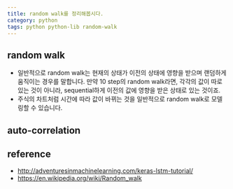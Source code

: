 ```yaml
---
title: random walk를 정리해봅시다. 
category: python
tags: python python-lib random-walk 
---
```


## random walk

- 일반적으로 random walk는 현재의 상태가 이전의 상태에 영향을 받으며 랜덤하게 움직이는 경우를 말합니다. 만약 10 step의 random walk라면, 각각의 값이 따로 있는 것이 아니라, sequential하게 이전의 값에 영향을 받은 상태로 있는 것이죠. 
- 주식의 차트처럼 시간에 따라 값이 바뀌는 것을 일반적으로 random walk로 모델링할 수 있습니다. 

## auto-correlation 



## reference 

- <http://adventuresinmachinelearning.com/keras-lstm-tutorial/>
- <https://en.wikipedia.org/wiki/Random_walk>